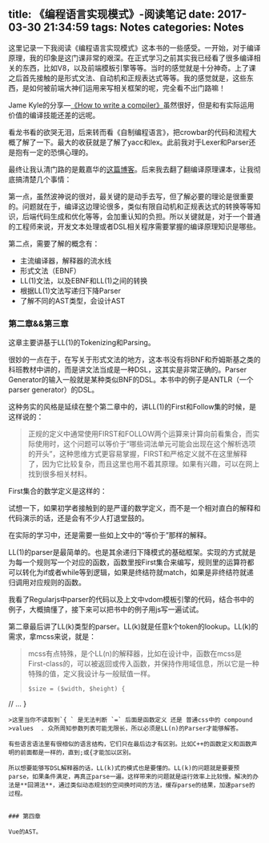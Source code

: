 title: 《编程语言实现模式》-阅读笔记
date: 2017-03-30 21:34:59
tags: Notes
categories:  Notes
---

这里记录一下我阅读《编程语言实现模式》这本书的一些感受。一开始，对于编译原理，我的印象是这门课非常的艰深。在正式学习之前其实我已经看了很多编译相关的东西，比如V8，以及前端模板引擎等等。当时的感觉就是十分神奇。上了课之后首先接触的是形式文法、自动机和正规表达式等等。我的感觉就是，这些东西，是如何被前端大神们运用来写相关框架的呢，完全看不出门路嘛！

<!-- more -->

Jame Kyle的分享—[《How to write a compiler》](https://www.youtube.com/watch?v=Tar4WgAfMr4&t=9s)虽然很好，但是和有实际运用价值的编译技能还差的远呢。

看龙书看的欲哭无泪，后来转而看《自制编程语言》，把crowbar的代码和流程大概了解了一下。最大的收获就是了解了yacc和lex。此前我对于Lexer和Parser还是抱有一定的恐惧心理的。

最终让我认清门路的是戴嘉华的[这篇博客](https://github.com/livoras/blog/issues/14)。后来我去翻了翻编译原理课本，让我彻底搞清楚几个事情：

第一点，虽然波神说的很对，最关键的是动手去写，但了解必要的理论是很重要的。问题就在于，编译这边理论很多，类似有限自动机和正规表达式的转换等等知识，后端代码生成和优化等等，会加重认知的负担。所以关键就是，对于一个普通的工程师来说，开发文本处理或者DSL相关程序需要掌握的编译原理知识是哪些。

第二点，需要了解的概念有：

+ 主流编译器，解释器的流水线
+ 形式文法（EBNF）
+ LL(1)文法，以及EBNF和LL(1)之间的转换
+ 根据LL(1)文法写递归下降Parser
+ 了解不同的AST类型，会设计AST

### 第二章&&第三章

这章主要讲基于LL(1)的Tokenizing和Parsing。

很妙的一点在于，在写关于形式文法的地方，这本书没有将BNF和乔姆斯基之类的科班教材中讲的，而是讲文法当成是一种DSL，这其实是非常正确的。Parser Generator的输入一般就是某种类似BNF的DSL。本书中的例子是ANTLR（一个parser generator）的DSL。

这种务实的风格是延续在整个第二章中的，讲LL(1)的First和Follow集的时候，是这样说的：

> 正规的定义中通常使用FIRST和FOLLOW两个运算来计算向前看集合，而实际使用时，这个问题可以等价于“哪些词法单元可能会出现在这个解析选项的开头”，这种思维方式更容易掌握，FIRST和严格定义就不在这里解释了，因为它比较复杂，而且这里也用不着其原理。如果有兴趣，可以在网上找到很多相关材料。

First集合的数学定义是这样的：

试想一下，如果初学者接触到的是严谨的数学定义，而不是一个相对直白的解释和代码演示的话，还是会有不少人打退堂鼓的。

在实际的学习中，还是需要一些如上文中的“等价于”那样的解释。

LL(1)的parser是最简单的。也是其余递归下降模式的基础框架。实现的方式就是为每一个规则写一个对应的函数，函数里按First集合来编写，规则里的运算符都可以转化为if或者while等到逻辑，如果是终结符就match，如果是非终结符就递归调用对应规则的函数。

我看了Regularjs中parser的代码以及上文中vdom模板引擎的代码，结合书中的例子，大概搞懂了，接下来可以把书中的例子用js写一遍试试。

第二章最后讲了LL(k)类型的parser。LL(k)就是任意k个token的lookup。LL(k)的需求，拿mcss来说，就是：

> mcss有点特殊，是个LL(n)的解释器，比如在设计中，函数在mcss是 First-class的，可以被返回或传入函数，并保持作用域信息，所以它是一种特殊的值，定义我设计与一般赋值一样。
> 
> ```
> $size = ($width, $height) { 
// ...
}
```
>这里当你不读取到`{ ` 是无法判断 `=` 后面是函数定义 还是 普通css中的 compound 
>values  . 众所周知参数列表可能无限长，所以必须是LL(n)的Parser才能够解答。 

有些语言语法里有很相似的语言结构，它们只在最后边才有区别。比如C++的函数定义和函数声明的前面都是一样的，直到;或{才能加以区别。

所以想要能够写DSL解释器的话，LL(k)式的模式也是要懂的。LL(k)的问题就是要要预parse，如果条件满足，再真正parse一遍。这样带来的问题就是运行效率上比较慢。解决的办法是**回溯法**，通过类似动态规划的空间换时间的方法，缓存parse的结果，加速parse的过程。


### 第四章

Vue的AST。
